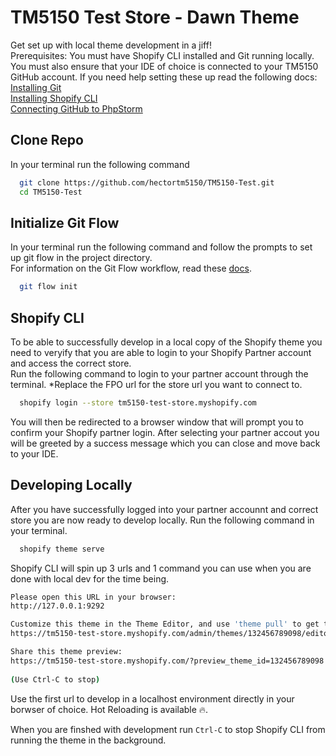
# TM5150 Test Store - Dawn Theme

Get set up with local theme development in a jiff!  
Prerequisites: You must have Shopify CLI installed and Git running locally. You must also ensure that your IDE of choice is connected to your TM5150 GitHub account.
If you need help setting these up read the following docs:     
[Installing Git](https://github.com/git-guides/install-git)  
[Installing Shopify CLI](https://shopify.dev/apps/tools/cli/installation)  
[Connecting GitHub to PhpStorm](https://www.jetbrains.com/help/phpstorm/github.html)


## Clone Repo
In your terminal run the following command

```bash
  git clone https://github.com/hectortm5150/TM5150-Test.git
  cd TM5150-Test
```

## Initialize Git Flow
In your terminal run the following command and follow the prompts to set up git flow in the project directory.  
For information on the Git Flow workflow, read these [docs](https://www.atlassian.com/git/tutorials/comparing-workflows/gitflow-workflow).

```bash
  git flow init
```

## Shopify CLI
To be able to successfully develop in a local copy of the Shopify theme you need to veryify that you are able to login to your Shopify Partner account and access the correct store.  
Run the following command to login to your partner account through the terminal. *Replace the FPO url for the store url you want to connect to.

```bash
  shopify login --store tm5150-test-store.myshopify.com
```

You will then be redirected to a browser window that will prompt you to confirm your Shopify partner login. After selecting your partner accout you will be greeted by a success message which you can close and move back to your IDE.

## Developing Locally
After you have successfully logged into your partner accounnt and correct store you are now ready to develop locally. Run the following command in your terminal.

```bash
  shopify theme serve
```
Shopify CLI will spin up 3 urls and 1 command you can use when you are done with local dev for the time being.

```bash
Please open this URL in your browser:
http://127.0.0.1:9292

Customize this theme in the Theme Editor, and use 'theme pull' to get the changes:
https://tm5150-test-store.myshopify.com/admin/themes/132456789098/editor

Share this theme preview:
https://tm5150-test-store.myshopify.com/?preview_theme_id=132456789098
 
(Use Ctrl-C to stop)
```

Use the first url to develop in a localhost environment directly in your borwser of choice. Hot Reloading is available 🔥.

When you are finshed with development run `Ctrl-C` to stop Shopify CLI from running the theme in the background.
